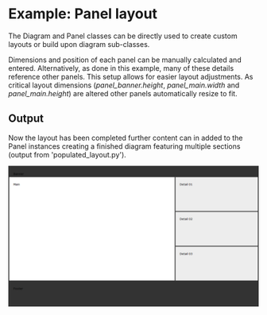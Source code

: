 # Example: Panel layout

The Diagram and Panel classes can be directly used to create custom layouts or build upon diagram sub-classes. 

Dimensions and position of each panel can be manually calculated and entered. Alternatively, as done in this example, many of these details reference other panels. This setup allows for easier layout adjustments. As critical layout dimensions (*panel_banner.height*, *panel_main.width* and *panel_main.height*) are altered other panels automatically resize to fit. 

## Output

Now the layout has been completed further content can in added to the Panel instances creating a finished diagram featuring multiple sections (output from 'populated_layout.py').

![diagram featuring customised panel layout](output/populated_layout.png)
